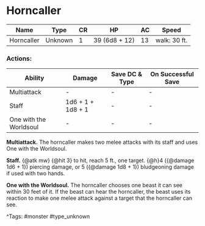 # Horncaller

| Name | Type | CR | HP | AC | Speed |
|------|------|----|----|----|-------|
| Horncaller | Unknown | 1 | 39 (6d8 + 12) | 13 | walk: 30 ft. |

### Actions:

| Ability | Damage | Save DC & Type | On Successful Save |
|---------|--------|----------------|--------------------|
| Multiattack | - | - | - |
| Staff | 1d6 + 1 + 1d8 + 1 | - | - |
| One with the Worldsoul | - | - | - |


**Multiattack.** The horncaller makes two melee attacks with its staff and uses One with the Worldsoul.

**Staff.** {@atk mw} {@hit 3} to hit, reach 5 ft., one target. {@h}4 ({@damage 1d6 + 1}) piercing damage, or 5 ({@damage 1d8 + 1}) bludgeoning damage if used with two hands.

**One with the Worldsoul.** The horncaller chooses one beast it can see within 30 feet of it. If the beast can hear the horncaller, the beast uses its reaction to make one melee attack against a target that the horncaller can see.

^Tags: #monster #type_unknown